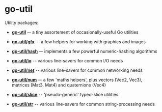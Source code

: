 go-util
========

Utility packages:

- [**go-util**](http://godoc.org/github.com/metaleap/go-util) -- a tiny assortement of occasionally-useful Go utilities

- [**go-util/gfx**](http://godoc.org/github.com/metaleap/go-util/gfx) -- a few helpers for working with graphics and images

- [**go-util/hash**](http://godoc.org/github.com/metaleap/go-util/hash) -- implements a few powerful numeric-hashing algorithms

- [**go-util/io**](http://godoc.org/github.com/metaleap/go-util/io) -- various line-savers for common I/O needs

- [**go-util/net**](http://godoc.org/github.com/metaleap/go-util/net) -- various line-savers for common networking needs

- [**go-util/num**](http://godoc.org/github.com/metaleap/go-util/num) -- a few 'maths helpers', plus vectors (Vec2, Vec3), matrices (Mat3, Mat4) and quaternions (Vec4)

- [**go-util/slice**](http://godoc.org/github.com/metaleap/go-util/slice) -- 'pseudo-generic' typed-slice utilities

- [**go-util/str**](http://godoc.org/github.com/metaleap/go-util/str) -- various line-savers for common string-processing needs
